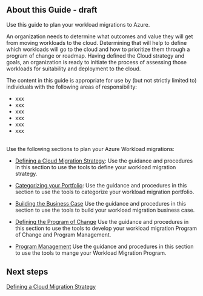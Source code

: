 ## About this Guide - draft

Use this guide to plan your workload migrations to Azure.

An organization needs to determine what outcomes and value they will get from moving workloads to the cloud. Determining that will help to define which workloads will go to the cloud and how to prioritize them through a program of change or roadmap. Having defined the Cloud strategy and goals, an organization is ready to initiate the process of assessing those workloads for suitability and deployment to the cloud.

The content in this guide is appropriate for use by (but not strictly limited to) individuals with the following areas of responsibility:

- xxx
- xxx
- xxx
- xxx
- xxx
- xxx

<br />
Use the following sections to plan your Azure Workload migrations:

  - [Defining a Cloud Migration Strategy](https://github.com/alvarovitta/Planning-Workload-Migration/blob/master/1.0-Defining-a-Cloud-Strategy.md): Use the guidance and procedures in this section to use the tools to define your workload migration strategy.

  - [Categorizing your Portfolio](https://github.com/alvarovitta/Planning-Workload-Migration/blob/master/2.0-Categorizing-your-Portfolio.md):  Use the guidance and procedures in this section to use the tools to categorize your workload migration portfolio. 
  
  - [Building the Business Case](https://github.com/alvarovitta/Planning-Workload-Migration/blob/master/3.0-Building-the-Business-Case.md) Use the guidance and procedures in this section to use the tools to build your workload migration business case.
  
  - [Defining the Program of Change](https://github.com/alvarovitta/Planning-Workload-Migration/blob/master/4.0-Defining-the-Program-of-Change.md) Use the guidance and procedures in this section to use the tools to develop your workload migration Program of Change and Program Management.
  
  - [Program Management](https://github.com/alvarovitta/Planning-Workload-Migration/blob/master/5.0-Managing-the-Program.md) Use the guidance and procedures in this section to use the tools to mange your Workload Migration Program.

## Next steps

[Defining a Cloud Migration Strategy](https://github.com/alvarovitta/Planning-Workload-Migration/blob/master/1.0-Defining-a-Cloud-Strategy.md)
